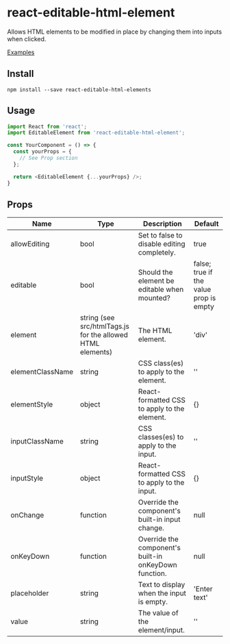# react-editable-html-element
Allows HTML elements to be modified in place by changing them into inputs when clicked.

[Examples](https://johnwatkins0.github.io/react-editable-html-element/)

## Install

```
npm install --save react-editable-html-elements
```

## Usage

```javascript
import React from 'react';
import EditableElement from 'react-editable-html-element';

const YourComponent = () => {
  const yourProps = {
    // See Prop section
  };

  return <EditableElement {...yourProps} />;
}

```

## Props

| Name | Type | Description | Default |
|------|------|-------------|---------|
| allowEditing | bool | Set to false to disable editing completely. | true |
| editable | bool | Should the element be editable when mounted? | false; true if the value prop is empty |
| element | string (see src/htmlTags.js for the allowed HTML elements) | The HTML element. | 'div' |
| elementClassName | string | CSS class(es) to apply to the element. | '' |
| elementStyle | object | React-formatted CSS to apply to the element. | {} |
| inputClassName | string | CSS classes(es) to apply to the input. | '' |
| inputStyle | object | React-formatted CSS to apply to the input. | {} |
| onChange | function | Override the component's built-in input change. | null |
| onKeyDown | function | Override the component's built-in onKeyDown function. | null |
| placeholder | string | Text to display when the input is empty. | 'Enter text' |
| value | string | The value of the element/input. | '' |
